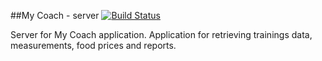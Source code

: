 ##My Coach - server [![Build Status](https://travis-ci.org/ArturCzopek/my-coach-server.svg?branch=master)](https://travis-ci.org/ArturCzopek/my-coach-server)

Server for My Coach application. Application for retrieving trainings data, measurements, food prices and reports.